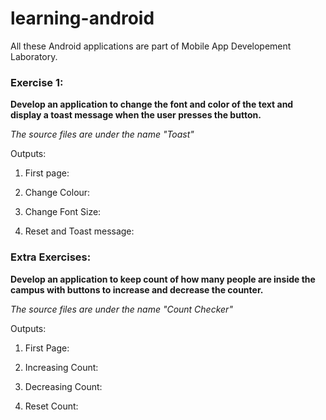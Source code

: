# learning-android

All these Android applications are part of Mobile App Developement Laboratory.

### Exercise 1: 

**Develop an application to change the font and color of the text and display a toast message when the user presses the button.**

*The source files are under the name "Toast"*

Outputs: 

1. First page: 


2. Change Colour:

3. Change Font Size:

4. Reset and Toast message:


### Extra Exercises:

**Develop an application to keep count of how many people are inside the campus with buttons to increase and decrease the counter.**

*The source files are under the name "Count Checker"*

Outputs:

1. First Page:

2. Increasing Count:

3. Decreasing Count:

4. Reset Count:


